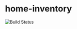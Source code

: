 home-inventory
==============
[![Build Status](https://travis-ci.org/SarahMPearson/home-inventory.svg?branch=master)](https://travis-ci.org/SarahMPearson/home-inventory)
